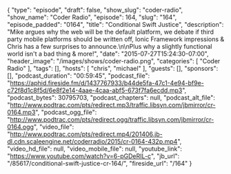 {
  "type": "episode",
  "draft": false,
  "show_slug": "coder-radio",
  "show_name": "Coder Radio",
  "episode": 164,
  "slug": "164",
  "episode_padded": "0164",
  "title": "Conditional Swift Justice",
  "description": "Mike argues why the web will be the default platform, we debate if third party mobile platforms should be written off, Ionic Framework impressions & Chris has a few surprises to announce.\n\nPlus why a slightly functional world isn't a bad thing & more!",
  "date": "2015-07-27T15:24:30-07:00",
  "header_image": "/images/shows/coder-radio.png",
  "categories": [
    "Coder Radio"
  ],
  "tags": [],
  "hosts": [
    "chris",
    "michael"
  ],
  "guests": [],
  "sponsors": [],
  "podcast_duration": "00:59:45",
  "podcast_file": "https://aphid.fireside.fm/d/1437767933/b44de5fa-47c1-4e94-bf9e-c72f8d1c8f5d/6e8f2e14-4aae-4caa-abf5-673f7fa6ecdd.mp3",
  "podcast_bytes": 30795703,
  "podcast_chapters": null,
  "podcast_alt_file": "http://www.podtrac.com/pts/redirect.mp3/traffic.libsyn.com/jbmirror/cr-0164.mp3",
  "podcast_ogg_file": "http://www.podtrac.com/pts/redirect.ogg/traffic.libsyn.com/jbmirror/cr-0164.ogg",
  "video_file": "http://www.podtrac.com/pts/redirect.mp4/201406.jb-dl.cdn.scaleengine.net/coderradio/2015/cr-0164-432p.mp4",
  "video_hd_file": null,
  "video_mobile_file": null,
  "youtube_link": "https://www.youtube.com/watch?v=6-pGDeRIL-c",
  "jb_url": "/85617/conditional-swift-justice-cr-164/",
  "fireside_url": "/164"
}


